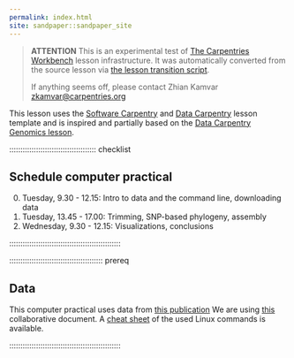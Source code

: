 ```yaml
---
permalink: index.html
site: sandpaper::sandpaper_site
---
```


> **ATTENTION** This is an experimental test of [The Carpentries Workbench](https://carpentries.github.io/workbench) lesson infrastructure.
> It was automatically converted from the source lesson via [the lesson transition script](https://github.com/carpentries/lesson-transition/).
> 
> If anything seems off, please contact Zhian Kamvar [zkamvar@carpentries.org](mailto:zkamvar@carpentries.org)

This lesson uses the
[Software Carpentry](https://software-carpentry.org/) and
[Data Carpentry](https://datacarpentry.org/) lesson template and is inspired
and partially based on the [Data Carpentry Genomics lesson](https://datacarpentry.org/).

:::::::::::::::::::::::::::::::::::::::  checklist

## Schedule computer practical

0. Tuesday, 9.30 - 12.15: Intro to data and the command line, downloading data
1. Tuesday, 13.45 - 17.00: Trimming, SNP-based phylogeny, assembly
2. Wednesday, 9.30 - 12.15: Visualizations, conclusions
  

::::::::::::::::::::::::::::::::::::::::::::::::::

::::::::::::::::::::::::::::::::::::::::::  prereq

## Data

This computer practical uses data from [this publication](https://bmcinfectdis.biomedcentral.com/articles/10.1186/1471-2334-13-110)
We are using [this](https://docs.google.com/document/d/19A_srUEBTkP3XOBUIzBwneC6-ORsexMxadwCRaLG_UU/edit?usp=sharing) collaborative document.
A [cheat sheet](files/cheatsheet.pdf) of the used Linux commands is available.


::::::::::::::::::::::::::::::::::::::::::::::::::





